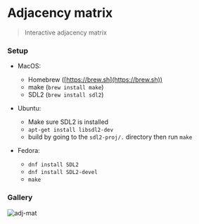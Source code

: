 # Adjacency matrix

> Interactive adjacency matrix


### Setup

* MacOS:
	* Homebrew ([https://brew.sh](https://brew.sh))
	* make (`brew install make`)
	* SDL2 (`brew install sdl2`)
* Ubuntu:
    * Make sure SDL2 is installed
    * `apt-get install libsdl2-dev`
    * build by going to the `sdl2-proj/.` directory then run `make`

* Fedora:
    * `dnf install SDL2`
    * `dnf install SDL2-devel`
    * `make`

 

### Gallery

![adj-mat](https://user-images.githubusercontent.com/68668573/104797195-20a85580-5821-11eb-9277-f097413a8974.png)



